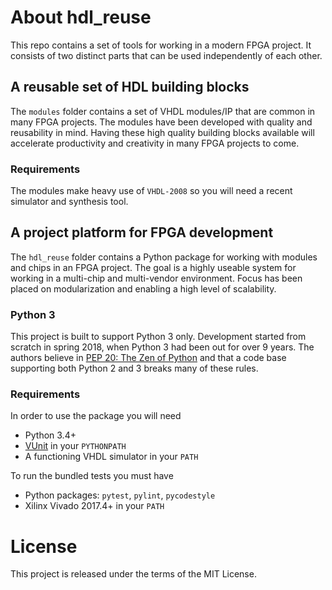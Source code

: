 # About hdl_reuse
This repo contains a set of tools for working in a modern FPGA project.
It consists of two distinct parts that can be used independently of each other.

## A reusable set of HDL building blocks
The `modules` folder contains a set of VHDL modules/IP that are common in many FPGA projects.
The modules have been developed with quality and reusability in mind.
Having these high quality building blocks available will accelerate productivity and creativity in many FPGA projects to come.

### Requirements
The modules make heavy use of `VHDL-2008` so you will need a recent simulator and synthesis tool.

## A project platform for FPGA development
The `hdl_reuse` folder contains a Python package for working with modules and chips in an FPGA project.
The goal is a highly useable system for working in a multi-chip and multi-vendor environment.
Focus has been placed on modularization and enabling a high level of scalability.

### Python 3
This project is built to support Python 3 only.
Development started from scratch in spring 2018, when Python 3 had been out for over 9 years.
The authors believe in [PEP 20: The Zen of Python](https://www.python.org/dev/peps/pep-0020/) and that a code base supporting both Python 2 and 3 breaks many of these rules.

### Requirements
In order to use the package you will need
* Python 3.4+
* [VUnit](https://vunit.github.io/) in your `PYTHONPATH`
* A functioning VHDL simulator in your `PATH`

To run the bundled tests you must have
* Python packages: `pytest`, `pylint`, `pycodestyle`
* Xilinx Vivado 2017.4+ in your `PATH`

# License
This project is released under the terms of the MIT License.

